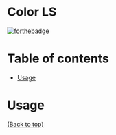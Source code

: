 <!-- @format -->

# Color LS

[![forthebadge](http://forthebadge.com/images/badges/made-with-python.svg)](http://forthebadge.com)

# Table of contents

- [Usage](#usage)

# Usage

[(Back to top)](#table-of-contents)
